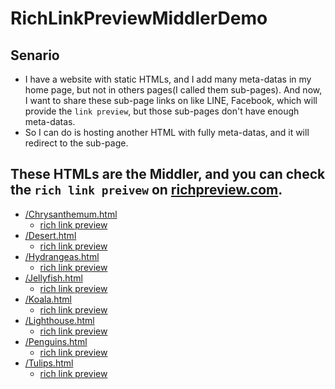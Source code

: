 # RichLinkPreviewMiddlerDemo
## Senario
- I have a website with static HTMLs, and I add many meta-datas in my home page, but not in others pages(I called them sub-pages). And now, I want to share these sub-page links on like LINE, Facebook, which will provide the `link preview`, but those sub-pages don't have enough meta-datas.
- So I can do is hosting another HTML with fully meta-datas, and it will redirect to the sub-page.

## These HTMLs are the Middler, and you can check the `rich link preivew` on [richpreview.com](richpreview.com).
- [/Chrysanthemum.html](https://chaoliou.github.io/RichLinkPreviewMiddlerDemo/Chrysanthemum.html)
  - [rich link preview](https://richpreview.com/?url=https%3A%2F%2Fchaoliou.github.io%2FRichLinkPreviewMiddlerDemo%2FChrysanthemum.html)
- [/Desert.html](https://chaoliou.github.io/RichLinkPreviewMiddlerDemo/Desert.html)
  - [rich link preview](https://richpreview.com/?url=https%3A%2F%2Fchaoliou.github.io%2FRichLinkPreviewMiddlerDemo%2FDesert.html)
- [/Hydrangeas.html](https://chaoliou.github.io/RichLinkPreviewMiddlerDemo/Hydrangeas.html)
  - [rich link preview](https://richpreview.com/?url=https%3A%2F%2Fchaoliou.github.io%2FRichLinkPreviewMiddlerDemo%2FHydrangeas.html)
- [/Jellyfish.html](https://chaoliou.github.io/RichLinkPreviewMiddlerDemo/Jellyfish.html)
  - [rich link preview](https://richpreview.com/?url=https%3A%2F%2Fchaoliou.github.io%2FRichLinkPreviewMiddlerDemo%2FJellyfish.html)
- [/Koala.html](https://chaoliou.github.io/RichLinkPreviewMiddlerDemo/Koala.html)
  - [rich link preview](https://richpreview.com/?url=https%3A%2F%2Fchaoliou.github.io%2FRichLinkPreviewMiddlerDemo%2FKoala.html)
- [/Lighthouse.html](https://chaoliou.github.io/RichLinkPreviewMiddlerDemo/Lighthouse.html)
  - [rich link preview](https://richpreview.com/?url=https%3A%2F%2Fchaoliou.github.io%2FRichLinkPreviewMiddlerDemo%2FLighthouse.html)
- [/Penguins.html](https://chaoliou.github.io/RichLinkPreviewMiddlerDemo/Penguins.html)
  - [rich link preview](https://richpreview.com/?url=https%3A%2F%2Fchaoliou.github.io%2FRichLinkPreviewMiddlerDemo%2FPenguins.html)
- [/Tulips.html](https://chaoliou.github.io/RichLinkPreviewMiddlerDemo/Tulips.html)
  - [rich link preview](https://richpreview.com/?url=https%3A%2F%2Fchaoliou.github.io%2FRichLinkPreviewMiddlerDemo%2FTulips.html)
